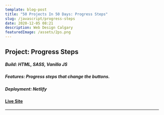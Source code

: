 ```yaml
---
template: blog-post
title: "50 Projects In 50 Days: Progress Steps"
slug: /javascript/progress-steps
date: 2020-12-05 08:21
description: Web Design Calgary
featuredImage: /assets/2ps.png
---
```

## Project: Progress Steps

##### Build: HTML, SASS, Vanilla JS

##### Features: Progress steps that change the buttons.

##### Deployment: Netlify

#### [Live Site]()

- - -